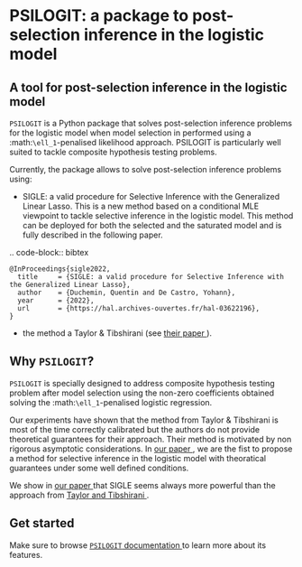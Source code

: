 # PSILOGIT: a package to post-selection inference in the logistic model 

## A tool for post-selection inference in the logistic model

``PSILOGIT`` is a Python package that solves post-selection inference problems for the logistic model when model selection in performed using a :math:`\ell_1`-penalised likelihood approach. PSILOGIT is particularly well suited to tackle composite hypothesis testing problems. 

Currently, the package allows to solve post-selection inference problems using:

- SIGLE: a valid procedure for Selective Inference with the Generalized Linear Lasso. This is a new method based on a conditional MLE viewpoint to tackle selective inference in the logistic model. This method can be deployed for both the selected and the saturated model and is fully described in the following paper.


.. code-block:: bibtex

    @InProceedings{sigle2022,
      title     = {SIGLE: a valid procedure for Selective Inference with the Generalized Linear Lasso},
      author    = {Duchemin, Quentin and De Castro, Yohann},
      year      = {2022},
      url       = {https://hal.archives-ouvertes.fr/hal-03622196},
    }

- the method a Taylor & Tibshirani (see [their paper ](https://arxiv.org/abs/1602.07358)).


## Why ``PSILOGIT``?


``PSILOGIT`` is specially designed to address composite hypothesis testing problem after model selection using the non-zero coefficients obtained solving the :math:`\ell_1`-penalised logistic regression. 

Our experiments have shown that the method from Taylor & Tibshirani is most of the time correctly calibrated but the authors do not provide theoretical guarantees for their approach. Their method is motivated by non rigorous asymptotic considerations. In [our paper ](https://hal.archives-ouvertes.fr/hal-03622196), we are the fist to propose a method for selective inference in the logistic model with theoratical guarantees under some well defined conditions.

We show in [our paper ](https://hal.archives-ouvertes.fr/hal-03622196) that SIGLE seems always more powerful than the approach from [Taylor and Tibshirani ](https://arxiv.org/abs/1602.07358).


## Get started

Make sure to browse [``PSILOGIT`` documentation ](https://quentin-duchemin.github.io/SIGLE/) to learn more about its features.


